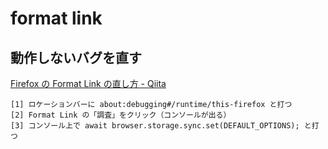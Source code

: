 # format link

## 動作しないバグを直す
[Firefox の Format Link の直し方 - Qiita](https://qiita.com/scivola/items/c08e5b46be491470d9b7)

```
[1] ロケーションバーに about:debugging#/runtime/this-firefox と打つ
[2] Format Link の「調査」をクリック（コンソールが出る）
[3] コンソール上で await browser.storage.sync.set(DEFAULT_OPTIONS); と打つ
```
